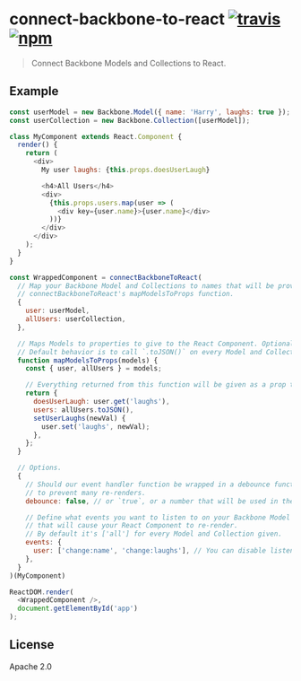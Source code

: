 # connect-backbone-to-react [![travis][travis_img]][travis_url] [![npm][npm_img]][npm_url]

> Connect Backbone Models and Collections to React.

## Example

```javascript
const userModel = new Backbone.Model({ name: 'Harry', laughs: true });
const userCollection = new Backbone.Collection([userModel]);

class MyComponent extends React.Component {
  render() {
    return (
      <div>
        My user laughs: {this.props.doesUserLaugh}

        <h4>All Users</h4>
        <div>
          {this.props.users.map(user => (
            <div key={user.name}>{user.name}</div>
          ))}
        </div>
      </div>
    );
  }
}

const WrappedComponent = connectBackboneToReact(
  // Map your Backbone Model and Collections to names that will be provided to
  // connectBackboneToReact's mapModelsToProps function.
  {
    user: userModel,
    allUsers: userCollection,
  },

  // Maps Models to properties to give to the React Component. Optional.
  // Default behavior is to call `.toJSON()` on every Model and Collection.
  function mapModelsToProps(models) {
    const { user, allUsers } = models;

    // Everything returned from this function will be given as a prop to your Component.
    return {
      doesUserLaugh: user.get('laughs'),
      users: allUsers.toJSON(),
      setUserLaughs(newVal) {
        user.set('laughs', newVal);
      },
    };
  }

  // Options.
  {
    // Should our event handler function be wrapped in a debounce function
    // to prevent many re-renders.
    debounce: false, // or `true`, or a number that will be used in the debounce function.

    // Define what events you want to listen to on your Backbone Model or Collection
    // that will cause your React Component to re-render.
    // By default it's ['all'] for every Model and Collection given.
    events: {
      user: ['change:name', 'change:laughs'], // You can disable listening to events by passing in `false`.
    },
  }
)(MyComponent)

ReactDOM.render(
  <WrappedComponent />,
  document.getElementById('app')
);
```

## License

Apache 2.0

[travis_img]: https://img.shields.io/travis/mongodb-js/connect-backbone-to-react.svg
[travis_url]: https://travis-ci.org/mongodb-js/connect-backbone-to-react
[npm_img]: https://img.shields.io/npm/v/connect-backbone-to-react.svg
[npm_url]: https://npmjs.org/package/connect-backbone-to-react
